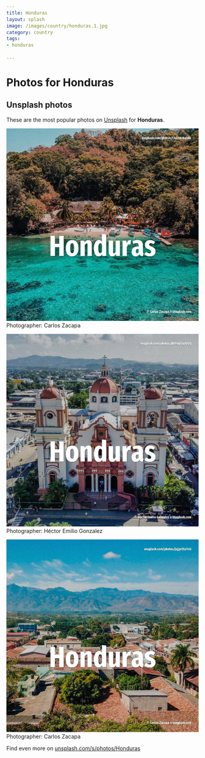 ```yaml
---
title: Honduras
layout: splash
image: /images/country/honduras.1.jpg
category: country
tags:
- honduras

---
```

# Photos for Honduras
 
## Unsplash photos
These are the most popular photos on [Unsplash](https://unsplash.com) for **Honduras**.
 
![Honduras](/images/country/honduras.1.jpg)
Photographer:  Carlos Zacapa
 
![Honduras](/images/country/honduras.2.jpg)
Photographer:  Héctor Emilio Gonzalez
 
![Honduras](/images/country/honduras.3.jpg)
Photographer:  Carlos Zacapa
 
Find even more on [unsplash.com/s/photos/Honduras](https://unsplash.com/s/photos/Honduras)
 
